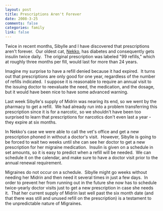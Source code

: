 ```yaml
--- 
layout: post
title: Prescriptions Aren't Forever
date: 2008-3-25
comments: false
categories: family
link: false
---
```

Twice in recent months, Sibylle and I have discovered that prescriptions aren't forever.  Our oldest cat, <a href="http://zanshin.net/tag/nekko" title="Tagged Nekko">Nekko</a>, has diabetes and consequently gets insulin twice daily.  The original prescription was labeled "99 refills," which at roughly three months per fill, would last for more than 24 years.

Imagine my surprise to have a refill denied because it had expired.  It turns out that prescriptions are only good for one year, regardless of the number of refills indicated.  I suppose it is reasonable to require an annual visit to the issuing doctor to reevaluate the need, the medication, and the dosage, but it would have been nice to have some advanced warning.

Last week Sibylle's supply of Midrin was nearing its end, so we went by the pharmacy to get a refill.  We had already run into a problem transferring this prescription since it is for a narcotic, so we shouldn't have been too surprised to learn that prescriptions for narcotics don't even last a year - they expire at six months.

In Nekko's case we were able to call the vet's office and get a new prescription phoned in without a doctor's visit.  However, Sibylle is going to be forced to wait two weeks until she can see her doctor to get a new prescription for her migraine medication.  Insulin is given on a schedule in set amounts, so it is easy to predict when a refill will be needed.  We can schedule it on the calendar, and make sure to have a doctor visit prior to the annual renewal requirement.

Migraines do not occur on a schedule.  Sibylle might go weeks without needing her Midrin and then need it several times in just a few days.  In order to prevent her from running out in the future she now has to schedule twice-yearly doctor visits just to get a new prescription in case she needs it.  That her current supply of Midrin last well past the six month date (and that there was still and unused refill on the prescription) is a testament to the unpredictable nature of Migraines.
